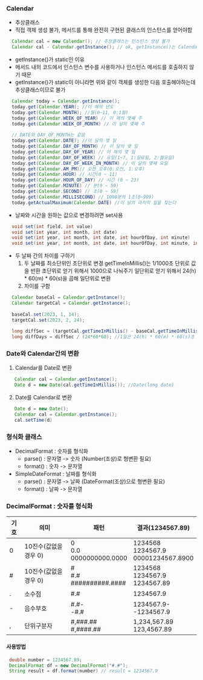 ### Calendar
  - 추상클래스
  - 직접 객체 생성 불가, 메서드를 통해 완전히 구현된 클래스의 인스턴스를 얻어야함
```java
  Calendar cal = new Calendar(); // 추상클래스는 인스턴스 생성 불가
  Calendar cal - Calendar.getInstance(); // ok, getInstance()는 Calendar클래스를 구현한 클래스의 인스턴스를 반환
```
  - getInstance()가 static인 이유
  - 메서드 내의 코드에서 인스턴스 변수를 사용하거나 인스턴스 메서드를 호출하지 않기 때문
  - getInstance()가 static이 아니라면 위와 같이 객체를 생성한 다음 호출해야하는데 추상클래스이므로 불가
  
```java
  Calendar today = Calendar.getInstance();
  today.get(Calendar.YEAR); //이 해의 년도
  today.get(Calendar.MONTH); //월(0~11, 0:1월)
  today.get(Calendar.WEEK_OF_YEAR) // 이 해의 몇째 주
  today.get(Calendar.WEEK_OF_MONTH) // 이 달의 몇째 주
  
  // DATE와 DAY_OF_MONTH는 같음
  today.get(Calendar.DATE); //이 달의 몇 일
  today.get(Calendar.DAY_OF_MONTH) // 이 달의 몇 일
  today.get(Calendar.DAY_OF_YEAR) // 이 해의 몇 일
  today.get(Calendar.DAY_OF_WEEK) // 요일(1~7, 1:일요일, 2:월요일)
  today.get(Calendar.DAY_OF_WEEK_IN_MONTH) // 이 달의 몇째 요일
  today.get(Calendar.AM_PM)// 오전_오후(0:오전, 1:오후)
  today.get(Calendar.HOUR) // 시간(0 ~ 11)
  today.get(Calendar.HOUR_OF_DAY) // 시간 (0 ~ 23)
  today.get(Calendar.MINUTE) // 분(0 ~ 59)
  today.get(Calendar.SECOND) // 초(0 ~ 59)
  today.get(Calendar.MILLISECOND) // 1000분의 1초(0~999)
  today.getActualMaximum(Calendar.DATE) //이 달의 마지막 일을 찾는다
```

  - 날짜와 시간을 원하는 값으로 변경하려면 set사용
```java
  void set(int field, int value)
  void set(int year, int month, int date)
  void set(int year, int month, int date, int hourOfDay, int minute)
  void set(int year, int month, int date, int hourOfDay, int minute, int second)
```
  - 두 날짜 간의 차이를 구하기
    1. 두 날짜를 최소단위인 초단위로 변경 getTimeInMillis()는 1/1000초 단위로 값을 반환 
      초단위로 얻기 위해서 1000으로 나눠주기
      일단위로 얻기 위해서 24(h) * 60(m) * 60(s)을 곱해 일단위로 변환
    2. 차이를 구함
```java
  Calendar baseCal = Calendar.getInstance();
  Calendar targetCal = Calendar.getInstance();
  
  baseCal.set(2023, 1, 14);
  targetCal.set(2023, 2, 24);
  
  long diffSec = (targetCal.getTimeInMillis() - baseCal.getTimeInMillis())/1000; //천분의 1초 단위이므로 1000으로 나눠 초단위로 변환
  long diffDays = diffSec / (24*60*60); //1일은 24(h) * 60(m) * 60(s)초 이므로 나눠줌
```

### Date와 Calendar간의 변환
  1. Calendar를 Date로 변환
  ```java 
     Calendar cal = Calendar.getInstance();
     Date d = new Date(cal.getTimeInMillis()); //Date(long date)
  ```
  2. Date를 Calendar로 변환
  ```java
     Date d = new Date();
     Calendar cal = Calendar.getInstance();
     cal.setTime(d)
  ```

### 형식화 클래스
  - DecimalFormat : 숫자를 형식화  
      - parse() : 문자열 -> 숫자 (Number(조상)로 형변환 필요)
      - format() : 숫자 -> 문자열
  - SimpleDateFormat : 날짜를 형식화
      - parse() : 문자열 -> 날짜 (DateFormat(조상)으로 형변환 필요)
      - format() : 날짜 -> 문자열
 
### DecimalFormat : 숫자를 형식화
 |기호|의미|패턴|결과(1234567.89)|
 |----|----|----|----|
 |0|10진수(값없을 경우 0)|0<br>0.0<br>0000000000.0000|1234568<br>1234567.9<br>00001234567.8900|
 |#|10진수(값없을 경우 0)|#<br>#.#<br>##########.####|1234568<br>1234567.9<br>1234567.89<br>|
 |.|소수점|#.#|1234567.9|
 |-|음수부호|#.#-<br>-#.#|1234567.9-<br>-1234567.9|
 |,|단위구분자|#,###.##<br>#,####.##|1,234,567.89<br>123,4567.89|
 
 #### 사용방법
 ```java
  double number = 1234567.89;
  DecimalFormat df = new DecimalFormat("#.#");
  String result = df.format(number) // result = 1234567.9
 ```
